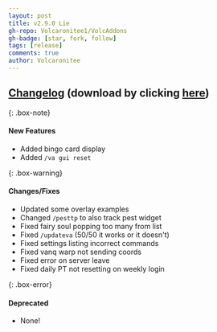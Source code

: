 ```yaml
---
layout: post
title: v2.9.0 Lie
gh-repo: Volcaronitee1/VolcAddons
gh-badge: [star, fork, follow]
tags: [release]
comments: true
author: Volcaronitee
---
```


## [Changelog](https://github.com/Volcaronitee1/VolcAddons/releases/tag/v2.9.0) (download by clicking [here](https://github.com/Volcaronitee1/VolcAddons/releases/tag/v2.9.0))

{: .box-note}
#### New Features
- Added bingo card display
- Added `/va gui reset`

{: .box-warning}
#### Changes/Fixes
- Updated some overlay examples
- Changed `/pesttp` to also track pest widget
- Fixed fairy soul popping too many from list
- Fixed `/updateva` (50/50 it works or it doesn't)
- Fixed settings listing incorrect commands
- Fixed vanq warp not sending coords
- Fixed error on server leave
- Fixed daily PT not resetting on weekly login

{: .box-error}
#### Deprecated
- None!
